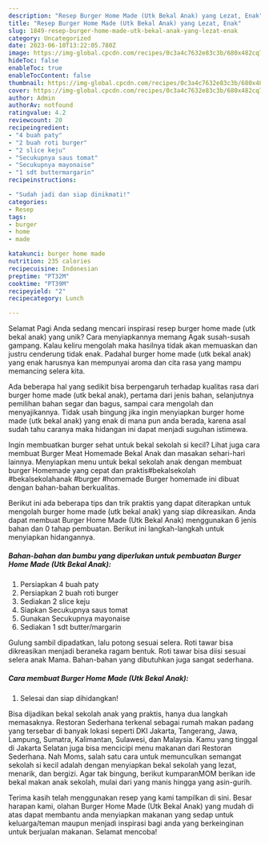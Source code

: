 ```yaml
---
description: "Resep Burger Home Made (Utk Bekal Anak) yang Lezat, Enak"
title: "Resep Burger Home Made (Utk Bekal Anak) yang Lezat, Enak"
slug: 1849-resep-burger-home-made-utk-bekal-anak-yang-lezat-enak
category: Uncategorized
date: 2023-06-10T13:22:05.780Z
image: https://img-global.cpcdn.com/recipes/0c3a4c7632e83c3b/680x482cq70/burger-home-made-utk-bekal-anak-foto-resep-utama.jpg
hideToc: false
enableToc: true
enableTocContent: false
thumbnail: https://img-global.cpcdn.com/recipes/0c3a4c7632e83c3b/680x482cq70/burger-home-made-utk-bekal-anak-foto-resep-utama.jpg
cover: https://img-global.cpcdn.com/recipes/0c3a4c7632e83c3b/680x482cq70/burger-home-made-utk-bekal-anak-foto-resep-utama.jpg
author: Admin
authorAv: notfound
ratingvalue: 4.2
reviewcount: 20
recipeingredient:
- "4 buah paty"
- "2 buah roti burger"
- "2 slice keju"
- "Secukupnya saus tomat"
- "Secukupnya mayonaise"
- "1 sdt buttermargarin"
recipeinstructions:

- "Sudah jadi dan siap dinikmati!"
categories:
- Resep
tags:
- burger
- home
- made

katakunci: burger home made 
nutrition: 235 calories
recipecuisine: Indonesian
preptime: "PT32M"
cooktime: "PT39M"
recipeyield: "2"
recipecategory: Lunch

---
```



Selamat Pagi Anda sedang mencari inspirasi resep burger home made (utk bekal anak) yang unik? Cara menyiapkannya memang Agak susah-susah gampang. Kalau keliru mengolah maka hasilnya tidak akan memuaskan dan justru cenderung tidak enak. Padahal burger home made (utk bekal anak) yang enak harusnya kan mempunyai aroma dan cita rasa yang mampu memancing selera kita.


Ada beberapa hal yang sedikit bisa berpengaruh terhadap kualitas rasa dari burger home made (utk bekal anak), pertama dari jenis bahan, selanjutnya pemilihan bahan segar dan bagus, sampai cara mengolah dan menyajikannya. Tidak usah bingung jika ingin menyiapkan burger home made (utk bekal anak) yang enak di mana pun anda berada, karena asal sudah tahu caranya maka hidangan ini dapat menjadi suguhan istimewa.

Ingin membuatkan burger sehat untuk bekal sekolah si kecil? Lihat juga cara membuat Burger Meat Homemade Bekal Anak dan masakan sehari-hari lainnya. Menyiapkan menu untuk bekal sekolah anak dengan membuat burger Homemade yang cepat dan praktis#bekalsekolah #bekalsekolahanak #burger #homemade Burger homemade ini dibuat dengan bahan-bahan berkualitas.


Berikut ini ada beberapa tips dan trik praktis yang dapat diterapkan untuk mengolah burger home made (utk bekal anak) yang siap dikreasikan. Anda dapat membuat Burger Home Made (Utk Bekal Anak) menggunakan 6 jenis bahan dan 0 tahap pembuatan. Berikut ini langkah-langkah untuk menyiapkan hidangannya.

<!--inarticleads1-->

##### Bahan-bahan dan bumbu yang diperlukan untuk pembuatan Burger Home Made (Utk Bekal Anak):

1. Persiapkan 4 buah paty
1. Persiapkan 2 buah roti burger
1. Sediakan 2 slice keju
1. Siapkan Secukupnya saus tomat
1. Gunakan Secukupnya mayonaise
1. Sediakan 1 sdt butter/margarin


Gulung sambil dipadatkan, lalu potong sesuai selera. Roti tawar bisa dikreasikan menjadi beraneka ragam bentuk. Roti tawar bisa diisi sesuai selera anak Mama. Bahan-bahan yang dibutuhkan juga sangat sederhana. 

<!--inarticleads2-->

##### Cara membuat Burger Home Made (Utk Bekal Anak):


1. Selesai dan siap dihidangkan!

Bisa dijadikan bekal sekolah anak yang praktis, hanya dua langkah memasaknya. Restoran Sederhana terkenal sebagai rumah makan padang yang tersebar di banyak lokasi seperti DKI Jakarta, Tangerang, Jawa, Lampung, Sumatra, Kalimantan, Sulawesi, dan Malaysia. Kamu yang tinggal di Jakarta Selatan juga bisa mencicipi menu makanan dari Restoran Sederhana. Nah Moms, salah satu cara untuk memunculkan semangat sekolah si kecil adalah dengan menyiapkan bekal sekolah yang lezat, menarik, dan bergizi. Agar tak bingung, berikut kumparanMOM berikan ide bekal makan anak sekolah, mulai dari yang manis hingga yang asin-gurih. 

Terima kasih telah menggunakan resep yang kami tampilkan di sini. Besar harapan kami, olahan Burger Home Made (Utk Bekal Anak) yang mudah di atas dapat membantu anda menyiapkan makanan yang sedap untuk keluarga/teman maupun menjadi inspirasi bagi anda yang berkeinginan untuk berjualan makanan. Selamat mencoba!
